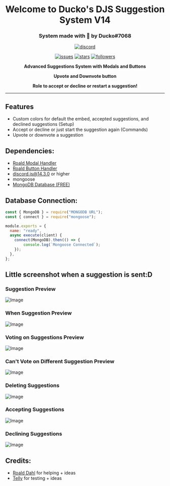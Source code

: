 <h1 align="center">Welcome to Ducko's DJS Suggestion System V14</h1>
<h3 align="center">System made with 💖 by Ducko#7068</h3>

<div align="center">
 
[![discord](https://img.shields.io/discord/909261119103832084?style=for-the-badge&color=5865f2&label=Discord)](https://discord.gg/TKz7BMwEap)

[![issues](https://img.shields.io/github/issues/DuckoDas/DJS-Suggestion-System-v14?style=for-the-badge&color=d84559)](https://github.com/DuckoDas/DJS-Suggestion-System-v14)
[![stars](https://img.shields.io/github/stars/DuckoDas/DJS-Suggestion-System-v14?color=009F81&label=stars&style=for-the-badge)](https://github.com/DuckoDas/DJS-Suggestion-System-v14)
[![followers](https://img.shields.io/github/followers/DuckoDas?color=009F81&style=for-the-badge)](https://github.com/DuckoDas/)

**Advanced Suggestions System with Modals and Buttons**

**Upvote and Downvote button**

**Role to accept or decline or restart a suggestion!**

</div>
<hr>

## Features
- Custom colors for default the embed, accepted suggestions, and declined suggestions (Setup)
- Accept or decline or just start the suggestion again (Commands)
- Upvote or downvote a suggestion

## **Dependencies:**
- [Roald Modal Handler](https://github.com/RoaldDahl/Modal-Handler)
- [Roald Button Handler](https://github.com/RoaldDahl/Button-Handler)
- discord.js@14.3.0 or higher
- mongoose
- [MongoDB Database (FREE)](https://www.mongodb.com/)

## **Database Connection:**
```js
const { MongoDB } = require("MONGODB URL");
const { connect } = require("mongoose");

module.exports = {
  name: "ready",
  async execute(client) {
    connect(MongoDB).then(() => {
        console.log(`Mongoose Connected`);
    });
  },
};
```

## Little screenshot when a suggestion is sent:D
### Suggestion Preview
![Image](https://media.discordapp.net/attachments/1022195786064330842/1022195798546591785/unknown.png)
### When Suggestion Preview
![Image](https://media.discordapp.net/attachments/1022195786064330842/1022196236402577450/unknown.png)
### Voting on Suggestions Preview
![Image](https://media.discordapp.net/attachments/1022195786064330842/1022196331353219113/unknown.png)
### Can't Vote on Different Suggestion Preview
![Image](https://media.discordapp.net/attachments/1022195786064330842/1022196388156678226/unknown.png)
### Deleting Suggestions
![Image](https://media.discordapp.net/attachments/1022195786064330842/1022196510533898260/unknown.png)
### Accepting Suggestions
![Image](https://media.discordapp.net/attachments/1022195786064330842/1022196694512832512/unknown.png)
### Declining Suggestions
![Image](https://media.discordapp.net/attachments/1022195786064330842/1022199447943389194/unknown.png)


## **Credits:**
- [Roald Dahl](https://github.com/RoaldDahl/Modal-Handler) for helping + ideas
- [Telly](https://github.com/CantTelly) for testing + ideas
